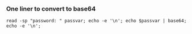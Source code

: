 ### One liner to convert to base64


 `read -sp "password: " passvar; echo -e '\n'; echo $passvar | base64; echo -e '\n';  `
  
  
  
